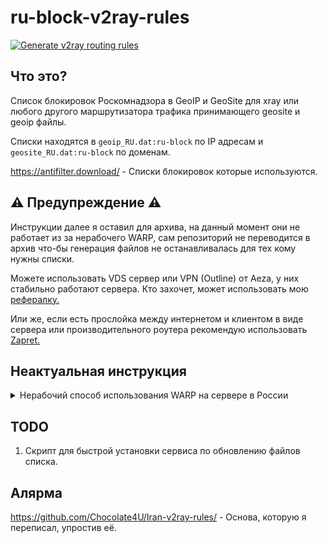 # ru-block-v2ray-rules
[![Generate v2ray routing rules](https://github.com/Nidelon/ru-block-v2ray-rules/actions/workflows/release.yml/badge.svg)](https://github.com/Nidelon/ru-block-v2ray-rules/actions/workflows/release.yml)

## Что это?
Список блокировок Роскомнадзора в GeoIP и GeoSite для xray или любого другого маршрутизатора трафика принимающего geosite и geoip файлы.

Списки находятся в `geoip_RU.dat:ru-block` по IP адресам и `geosite_RU.dat:ru-block` по доменам.

https://antifilter.download/ - Списки блокировок которые используются.

## ⚠️ Предупреждение ⚠️
Инструкции далее я оставил для архива, на данный момент они не работает из за нерабочего WARP, сам репозиторий не переводится в архив что-бы генерация файлов не останавливалась для тех кому нужны списки.

Можете использовать VDS сервер или VPN (Outline) от Aeza, у них стабильно работают сервера.
Кто захочет, может использовать мою [рефералку.](https://aeza.net/?ref=450474)

Или же, если есть прослойка между интернетом и клиентом в виде сервера или производительного роутера рекомендую использовать [Zapret.](https://github.com/bol-van/zapret)

## Неактуальная инструкция
<details>
<summary>Нерабочий способ использования WARP на сервере в России</summary>

## Как использовать?

<details>
<summary>Если уже установлен</summary>

Использовать правило `ext:geosite_RU.dat:ru-block` для сайтов или `ext:geoip_RU.dat:ru-block` для ip адресов.
</details>

<details>
<summary>Если не установлен, то инструкция с авто-апдейтом для 3x-ui</summary>

Заранее предупреждаю, что инструкция была написана на скорую руку, и возможно будет необходимо заменить шаблон WARP (см. Возможные проблемы).

Установить [3x-ui](https://github.com/MHSanaei/3x-ui?tab=readme-ov-file#install--upgrade) и [WARP](https://github.com/MHSanaei/3x-ui?tab=readme-ov-file#warp-configuration)

Ввести в консоль:
```
sudo rm -rf /usr/local/x-ui/bin/geosite_RU.dat && sudo curl -sSL https://github.com/Nidelon/ru-block-v2ray-rules/raw/release/geosite.dat -o /usr/local/x-ui/bin/geosite_RU.dat && sudo chmod 744 /usr/local/x-ui/bin/geosite_RU.dat
sudo rm -rf /usr/local/x-ui/bin/geoip_RU.dat && sudo curl -sSL https://github.com/Nidelon/ru-block-v2ray-rules/raw/release/geoip.dat -o /usr/local/x-ui/bin/geoip_RU.dat && sudo chmod 744 /usr/local/x-ui/bin/geoip_RU.dat
```

После в `sudo crontab -e`, добавить следующее:
```
@daily rm -rf /usr/local/x-ui/bin/geosite_RU.dat && curl -sSL https://github.com/Nidelon/ru-block-v2ray-rules/raw/release/geosite.dat -o /usr/local/x-ui/bin/geosite_RU.dat && chmod 744 /usr/local/x-ui/bin/geosite_RU.dat
@daily rm -rf /usr/local/x-ui/bin/geoip_RU.dat && curl -sSL https://github.com/Nidelon/ru-block-v2ray-rules/raw/release/geoip.dat -o /usr/local/x-ui/bin/geoip_RU.dat && chmod 744 /usr/local/x-ui/bin/geoip_RU.dat
```
Алярма: Задача работает на удаление с последующей заменой, возможен вылет если xray или v2ray проверит файл в этот промежуток, позже исправлю скрипт.

Далее все действия выполняем в настройках Xray. ![image](https://github.com/Nidelon/ru-block-v2ray-rules/assets/48694850/9cc4c275-73da-4445-bae1-618e2b9cddaa)

Переходим в базовые шаблоны и в основные шаблоны.
Обязательно нужно выставить IPIfNonMatch в настройка стратегии маршрутизации доменов для того что-бы обход работал.

![image](https://github.com/Nidelon/ru-block-v2ray-rules/assets/48694850/36d5da06-09a8-4ffa-8969-8c816e715d4a)

Далее там же, во вкладке "Настройки WARP" нажимаем на "WARP Исходящий".

![image](https://github.com/Nidelon/ru-block-v2ray-rules/assets/48694850/f243ccd4-bad1-4eb8-a6e8-72fa996e0d8f)

В появившемся окне нажимаем "Далее", "Информация" и после "Добавить исходящий".

![image](https://github.com/Nidelon/ru-block-v2ray-rules/assets/48694850/c151c707-4865-4027-af8d-7c123c5330d8)


![image](https://github.com/Nidelon/ru-block-v2ray-rules/assets/48694850/f9acc755-f67f-4e66-a646-939409d34a6e)

Переходим в "Правила маршрутизации" и нажимаем "Добавить правило".

![image](https://github.com/Nidelon/ru-block-v2ray-rules/assets/48694850/7c2329d5-fe59-4cdd-bd42-837cd7590438)

В списке "Outbound Tag" выбираем "warp", в IP вписываем "ext:geoip_RU.dat:ru-block" (Без кавычек), в Domain "ext:geosite_RU.dat:ru-block".

![image](https://github.com/Nidelon/ru-block-v2ray-rules/assets/48694850/4752e6b8-7e43-4a2f-849e-8feb3e50eb99)

Нажимаем да, сохраняем настройки и перезапускаем xray.

</details>

## Возможные проблемы.

<details>
<summary>Не проксируется трафик через WARP.</summary>

Сначало обновите [WARP](https://github.com/MHSanaei/3x-ui?tab=readme-ov-file#warp-configuration) до новой версии.

Если после установки не хочет работать, можно попробовать заменить конфиг WARP на другой.

В настройках xray перейти в расширенные шаблоны и в исходящие.

![image](https://github.com/Nidelon/ru-block-v2ray-rules/assets/48694850/95a1a15a-6560-44e7-9908-0b3a9d8f9232)

Найти правило warp.

![image](https://github.com/Nidelon/ru-block-v2ray-rules/assets/48694850/1139460c-d560-422c-a4e6-4e3c50d88a53)

И заменить его на следующее:

```
  {
    "tag": "WARP",
    "protocol": "socks",
    "settings": {
      "servers": [
        {
          "address": "127.0.0.1",
          "port": 40000
        }
      ]
    }
  }
```

![image](https://github.com/Nidelon/ru-block-v2ray-rules/assets/48694850/7196ff51-172b-4e98-ad0b-08a8a8d91925)

После поменять "Outbound Tag" правила маршрутизации на WARP.

![image](https://github.com/Nidelon/ru-block-v2ray-rules/assets/48694850/0f18e828-01b8-4b03-a7ee-fc14421d2eb9)

</details>

<details>
<summary>Не пускает на сайты по типу OpenAI, или других запрещающие определенный регион.</summary>

Пока обхода не нашёл, самый простой вариант, просто купить сервер за границей и через него пропускать трафик.

</details>

</details>

## TODO
1. Скрипт для быстрой установки сервиса по обновлению файлов списка.

## Алярма
https://github.com/Chocolate4U/Iran-v2ray-rules/ - Основа, которую я переписал, упростив её.
